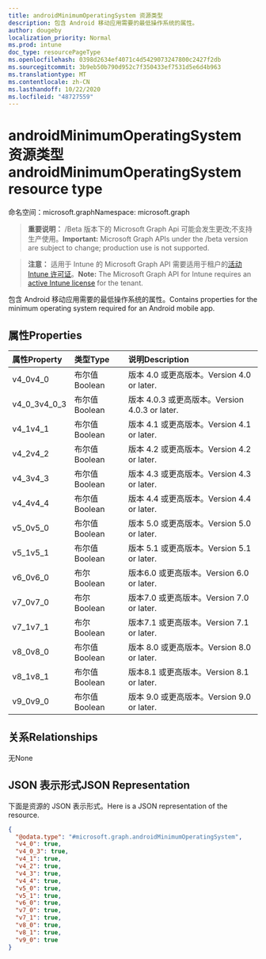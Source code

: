 ```yaml
---
title: androidMinimumOperatingSystem 资源类型
description: 包含 Android 移动应用需要的最低操作系统的属性。
author: dougeby
localization_priority: Normal
ms.prod: intune
doc_type: resourcePageType
ms.openlocfilehash: 0398d2634ef4071c4d5429073247800c2427f2db
ms.sourcegitcommit: 3b9eb50b790d952c7f350433ef7531d5e6d4b963
ms.translationtype: MT
ms.contentlocale: zh-CN
ms.lasthandoff: 10/22/2020
ms.locfileid: "48727559"
---
```

# <a name="androidminimumoperatingsystem-resource-type"></a><span data-ttu-id="2413e-103">androidMinimumOperatingSystem 资源类型</span><span class="sxs-lookup"><span data-stu-id="2413e-103">androidMinimumOperatingSystem resource type</span></span>

<span data-ttu-id="2413e-104">命名空间：microsoft.graph</span><span class="sxs-lookup"><span data-stu-id="2413e-104">Namespace: microsoft.graph</span></span>

> <span data-ttu-id="2413e-105">**重要说明：** /Beta 版本下的 Microsoft Graph Api 可能会发生更改;不支持生产使用。</span><span class="sxs-lookup"><span data-stu-id="2413e-105">**Important:** Microsoft Graph APIs under the /beta version are subject to change; production use is not supported.</span></span>

> <span data-ttu-id="2413e-106">**注意：** 适用于 Intune 的 Microsoft Graph API 需要适用于租户的[活动 Intune 许可证](https://go.microsoft.com/fwlink/?linkid=839381)。</span><span class="sxs-lookup"><span data-stu-id="2413e-106">**Note:** The Microsoft Graph API for Intune requires an [active Intune license](https://go.microsoft.com/fwlink/?linkid=839381) for the tenant.</span></span>

<span data-ttu-id="2413e-107">包含 Android 移动应用需要的最低操作系统的属性。</span><span class="sxs-lookup"><span data-stu-id="2413e-107">Contains properties for the minimum operating system required for an Android mobile app.</span></span>

## <a name="properties"></a><span data-ttu-id="2413e-108">属性</span><span class="sxs-lookup"><span data-stu-id="2413e-108">Properties</span></span>
|<span data-ttu-id="2413e-109">属性</span><span class="sxs-lookup"><span data-stu-id="2413e-109">Property</span></span>|<span data-ttu-id="2413e-110">类型</span><span class="sxs-lookup"><span data-stu-id="2413e-110">Type</span></span>|<span data-ttu-id="2413e-111">说明</span><span class="sxs-lookup"><span data-stu-id="2413e-111">Description</span></span>|
|:---|:---|:---|
|<span data-ttu-id="2413e-112">v4_0</span><span class="sxs-lookup"><span data-stu-id="2413e-112">v4_0</span></span>|<span data-ttu-id="2413e-113">布尔值</span><span class="sxs-lookup"><span data-stu-id="2413e-113">Boolean</span></span>|<span data-ttu-id="2413e-114">版本 4.0 或更高版本。</span><span class="sxs-lookup"><span data-stu-id="2413e-114">Version 4.0 or later.</span></span>|
|<span data-ttu-id="2413e-115">v4_0_3</span><span class="sxs-lookup"><span data-stu-id="2413e-115">v4_0_3</span></span>|<span data-ttu-id="2413e-116">布尔值</span><span class="sxs-lookup"><span data-stu-id="2413e-116">Boolean</span></span>|<span data-ttu-id="2413e-117">版本 4.0.3 或更高版本。</span><span class="sxs-lookup"><span data-stu-id="2413e-117">Version 4.0.3 or later.</span></span>|
|<span data-ttu-id="2413e-118">v4_1</span><span class="sxs-lookup"><span data-stu-id="2413e-118">v4_1</span></span>|<span data-ttu-id="2413e-119">布尔值</span><span class="sxs-lookup"><span data-stu-id="2413e-119">Boolean</span></span>|<span data-ttu-id="2413e-120">版本 4.1 或更高版本。</span><span class="sxs-lookup"><span data-stu-id="2413e-120">Version 4.1 or later.</span></span>|
|<span data-ttu-id="2413e-121">v4_2</span><span class="sxs-lookup"><span data-stu-id="2413e-121">v4_2</span></span>|<span data-ttu-id="2413e-122">布尔值</span><span class="sxs-lookup"><span data-stu-id="2413e-122">Boolean</span></span>|<span data-ttu-id="2413e-123">版本 4.2 或更高版本。</span><span class="sxs-lookup"><span data-stu-id="2413e-123">Version 4.2 or later.</span></span>|
|<span data-ttu-id="2413e-124">v4_3</span><span class="sxs-lookup"><span data-stu-id="2413e-124">v4_3</span></span>|<span data-ttu-id="2413e-125">布尔值</span><span class="sxs-lookup"><span data-stu-id="2413e-125">Boolean</span></span>|<span data-ttu-id="2413e-126">版本 4.3 或更高版本。</span><span class="sxs-lookup"><span data-stu-id="2413e-126">Version 4.3 or later.</span></span>|
|<span data-ttu-id="2413e-127">v4_4</span><span class="sxs-lookup"><span data-stu-id="2413e-127">v4_4</span></span>|<span data-ttu-id="2413e-128">布尔值</span><span class="sxs-lookup"><span data-stu-id="2413e-128">Boolean</span></span>|<span data-ttu-id="2413e-129">版本 4.4 或更高版本。</span><span class="sxs-lookup"><span data-stu-id="2413e-129">Version 4.4 or later.</span></span>|
|<span data-ttu-id="2413e-130">v5_0</span><span class="sxs-lookup"><span data-stu-id="2413e-130">v5_0</span></span>|<span data-ttu-id="2413e-131">布尔值</span><span class="sxs-lookup"><span data-stu-id="2413e-131">Boolean</span></span>|<span data-ttu-id="2413e-132">版本 5.0 或更高版本。</span><span class="sxs-lookup"><span data-stu-id="2413e-132">Version 5.0 or later.</span></span>|
|<span data-ttu-id="2413e-133">v5_1</span><span class="sxs-lookup"><span data-stu-id="2413e-133">v5_1</span></span>|<span data-ttu-id="2413e-134">布尔值</span><span class="sxs-lookup"><span data-stu-id="2413e-134">Boolean</span></span>|<span data-ttu-id="2413e-135">版本 5.1 或更高版本。</span><span class="sxs-lookup"><span data-stu-id="2413e-135">Version 5.1 or later.</span></span>|
|<span data-ttu-id="2413e-136">v6_0</span><span class="sxs-lookup"><span data-stu-id="2413e-136">v6_0</span></span>|<span data-ttu-id="2413e-137">布尔</span><span class="sxs-lookup"><span data-stu-id="2413e-137">Boolean</span></span>|<span data-ttu-id="2413e-138">版本6.0 或更高版本。</span><span class="sxs-lookup"><span data-stu-id="2413e-138">Version 6.0 or later.</span></span>|
|<span data-ttu-id="2413e-139">v7_0</span><span class="sxs-lookup"><span data-stu-id="2413e-139">v7_0</span></span>|<span data-ttu-id="2413e-140">布尔</span><span class="sxs-lookup"><span data-stu-id="2413e-140">Boolean</span></span>|<span data-ttu-id="2413e-141">版本7.0 或更高版本。</span><span class="sxs-lookup"><span data-stu-id="2413e-141">Version 7.0 or later.</span></span>|
|<span data-ttu-id="2413e-142">v7_1</span><span class="sxs-lookup"><span data-stu-id="2413e-142">v7_1</span></span>|<span data-ttu-id="2413e-143">布尔</span><span class="sxs-lookup"><span data-stu-id="2413e-143">Boolean</span></span>|<span data-ttu-id="2413e-144">版本7.1 或更高版本。</span><span class="sxs-lookup"><span data-stu-id="2413e-144">Version 7.1 or later.</span></span>|
|<span data-ttu-id="2413e-145">v8_0</span><span class="sxs-lookup"><span data-stu-id="2413e-145">v8_0</span></span>|<span data-ttu-id="2413e-146">布尔值</span><span class="sxs-lookup"><span data-stu-id="2413e-146">Boolean</span></span>|<span data-ttu-id="2413e-147">版本 8.0 或更高版本。</span><span class="sxs-lookup"><span data-stu-id="2413e-147">Version 8.0 or later.</span></span>|
|<span data-ttu-id="2413e-148">v8_1</span><span class="sxs-lookup"><span data-stu-id="2413e-148">v8_1</span></span>|<span data-ttu-id="2413e-149">布尔值</span><span class="sxs-lookup"><span data-stu-id="2413e-149">Boolean</span></span>|<span data-ttu-id="2413e-150">版本8.1 或更高版本。</span><span class="sxs-lookup"><span data-stu-id="2413e-150">Version 8.1 or later.</span></span>|
|<span data-ttu-id="2413e-151">v9_0</span><span class="sxs-lookup"><span data-stu-id="2413e-151">v9_0</span></span>|<span data-ttu-id="2413e-152">布尔值</span><span class="sxs-lookup"><span data-stu-id="2413e-152">Boolean</span></span>|<span data-ttu-id="2413e-153">版本 9.0 或更高版本。</span><span class="sxs-lookup"><span data-stu-id="2413e-153">Version 9.0 or later.</span></span>|

## <a name="relationships"></a><span data-ttu-id="2413e-154">关系</span><span class="sxs-lookup"><span data-stu-id="2413e-154">Relationships</span></span>
<span data-ttu-id="2413e-155">无</span><span class="sxs-lookup"><span data-stu-id="2413e-155">None</span></span>

## <a name="json-representation"></a><span data-ttu-id="2413e-156">JSON 表示形式</span><span class="sxs-lookup"><span data-stu-id="2413e-156">JSON Representation</span></span>
<span data-ttu-id="2413e-157">下面是资源的 JSON 表示形式。</span><span class="sxs-lookup"><span data-stu-id="2413e-157">Here is a JSON representation of the resource.</span></span>
<!-- {
  "blockType": "resource",
  "@odata.type": "microsoft.graph.androidMinimumOperatingSystem"
}
-->
``` json
{
  "@odata.type": "#microsoft.graph.androidMinimumOperatingSystem",
  "v4_0": true,
  "v4_0_3": true,
  "v4_1": true,
  "v4_2": true,
  "v4_3": true,
  "v4_4": true,
  "v5_0": true,
  "v5_1": true,
  "v6_0": true,
  "v7_0": true,
  "v7_1": true,
  "v8_0": true,
  "v8_1": true,
  "v9_0": true
}
```





